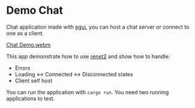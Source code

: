 # Demo Chat

Chat application made with [egui](https://github.com/emilk/egui), you can host a chat server or connect to one as a client.

[Chat Demo.webm](https://user-images.githubusercontent.com/35241085/180664911-0baf7b35-c9d4-43ff-b793-5955060adebc.webm)

This app demonstrate how to use [renet2](https://github.com/UkoeHB/renet2) and show how to handle:

- Errors
- Loading <-> Connected <-> Disconnected states
- Client self host

You can run the application with `cargo run`. You need two running applications to test.
